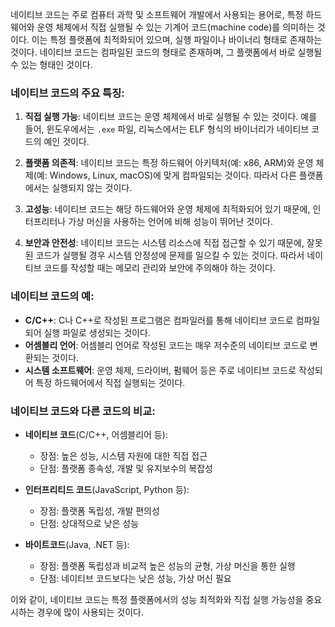 <!-- 네이티브 코드가 뭘까 -->

네이티브 코드는 주로 컴퓨터 과학 및 소프트웨어 개발에서 사용되는 용어로, 특정 하드웨어와 운영 체제에서 직접 실행될 수 있는 기계어 코드(machine code)를 의미하는 것이다. 이는 특정 플랫폼에 최적화되어 있으며, 실행 파일이나 바이너리 형태로 존재하는 것이다. 네이티브 코드는 컴파일된 코드의 형태로 존재하며, 그 플랫폼에서 바로 실행될 수 있는 형태인 것이다.

### 네이티브 코드의 주요 특징:

1. **직접 실행 가능**:
   네이티브 코드는 운영 체제에서 바로 실행될 수 있는 것이다. 예를 들어, 윈도우에서는 `.exe` 파일, 리눅스에서는 ELF 형식의 바이너리가 네이티브 코드의 예인 것이다.

2. **플랫폼 의존적**:
   네이티브 코드는 특정 하드웨어 아키텍처(예: x86, ARM)와 운영 체제(예: Windows, Linux, macOS)에 맞게 컴파일되는 것이다. 따라서 다른 플랫폼에서는 실행되지 않는 것이다.

3. **고성능**:
   네이티브 코드는 해당 하드웨어와 운영 체제에 최적화되어 있기 때문에, 인터프리터나 가상 머신을 사용하는 언어에 비해 성능이 뛰어난 것이다.

4. **보안과 안전성**:
   네이티브 코드는 시스템 리소스에 직접 접근할 수 있기 때문에, 잘못된 코드가 실행될 경우 시스템 안정성에 문제를 일으킬 수 있는 것이다. 따라서 네이티브 코드를 작성할 때는 메모리 관리와 보안에 주의해야 하는 것이다.

### 네이티브 코드의 예:

- **C/C++**: C나 C++로 작성된 프로그램은 컴파일러를 통해 네이티브 코드로 컴파일되어 실행 파일로 생성되는 것이다.
- **어셈블리 언어**: 어셈블리 언어로 작성된 코드는 매우 저수준의 네이티브 코드로 변환되는 것이다.
- **시스템 소프트웨어**: 운영 체제, 드라이버, 펌웨어 등은 주로 네이티브 코드로 작성되어 특정 하드웨어에서 직접 실행되는 것이다.

### 네이티브 코드와 다른 코드의 비교:

- **네이티브 코드**(C/C++, 어셈블리어 등):

  - 장점: 높은 성능, 시스템 자원에 대한 직접 접근
  - 단점: 플랫폼 종속성, 개발 및 유지보수의 복잡성

- **인터프리티드 코드**(JavaScript, Python 등):

  - 장점: 플랫폼 독립성, 개발 편의성
  - 단점: 상대적으로 낮은 성능

- **바이트코드**(Java, .NET 등):
  - 장점: 플랫폼 독립성과 비교적 높은 성능의 균형, 가상 머신을 통한 실행
  - 단점: 네이티브 코드보다는 낮은 성능, 가상 머신 필요

이와 같이, 네이티브 코드는 특정 플랫폼에서의 성능 최적화와 직접 실행 가능성을 중요시하는 경우에 많이 사용되는 것이다.
